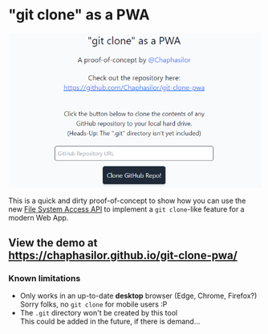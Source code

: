 # "git clone" as a PWA

![Screenshot](Screenshot.png)

This is a quick and dirty proof-of-concept to show how you can use the new [File System Access API](https://web.dev/file-system-access/) to implement a `git clone`-like feature for a modern Web App.

## View the demo at https://chaphasilor.github.io/git-clone-pwa/

### Known limitations

- Only works in an up-to-date **desktop** browser (Edge, Chrome, Firefox?)  
  Sorry folks, no `git clone` for mobile users :P
- The `.git` directory won't be created by this tool  
  This could be added in the future, if there is demand...
